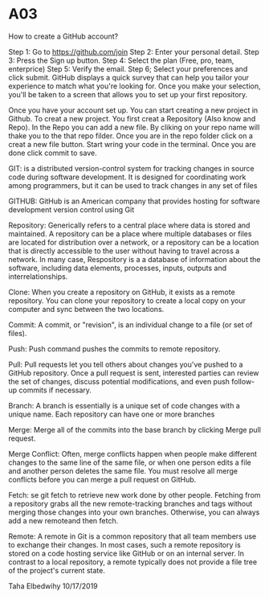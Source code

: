 # A03
How to create a GitHub account?


Step 1: Go to https://github.com/join 
Step 2: Enter your personal detail. 
Step 3: Press the Sign up button. 
Step 4: Select the plan (Free, pro, team, enterprice)
Step 5: Verify the email. 
Step 6; Select your preferences and click submit. GitHub displays a quick survey that can help you tailor your experience to match what you're looking for. Once you make your selection, you'll be taken to a screen that allows you to set up your first repository.


Once you have your account set up. You can start creating a new project in Github. To creat a new project. You first creat a Repository (Also know and Repo).  In the Repo you can add a new file.  By cliking on your repo name will thake you to the that repo filder.  Once you are in the repo folder click on a creat a new file button.  Start wring your code in the terminal. Once you are done click commit to save. 

GIT: is a distributed version-control system for tracking changes in source code during software development. It is designed for coordinating work among programmers, but it can be used to track changes in any set of files

GITHUB: GitHub is an American company that provides hosting for software development version control using Git

Repository: Generically refers to a central place where data is stored and maintained. A repository can be a place where multiple databases or files are located for distribution over a network, or a repository can be a location that is directly accessible to the user without having to travel across a network. In many case, Respository is  a a database of information about the software, including data elements, processes, inputs, outputs and interrelationships.

Clone: When you create a repository on GitHub, it exists as a remote repository. You can clone your repository to create a local copy on your computer and sync between the two locations.

Commit: A commit, or "revision", is an individual change to a file (or set of files). 

Push: Push command pushes the commits to remote repository. 

Pull: Pull requests let you tell others about changes you've pushed to a GitHub repository. Once a pull request is sent, interested parties can review the set of changes, discuss potential modifications, and even push follow-up commits if necessary.

Branch: A branch is essentially is a unique set of code changes with a unique name. Each repository can have one or more branches

Merge: Merge all of the commits into the base branch by clicking Merge pull request.

Merge Conflict: Often, merge conflicts happen when people make different changes to the same line of the same file, or when one person edits a file and another person deletes the same file. You must resolve all merge conflicts before you can merge a pull request on GitHub.

Fetch: se git fetch to retrieve new work done by other people. Fetching from a repository grabs all the new remote-tracking branches and tags without merging those changes into your own branches. Otherwise, you can always add a new remoteand then fetch.

Remote: A remote in Git is a common repository that all team members use to exchange their changes. In most cases, such a remote repository is stored on a code hosting service like GitHub or on an internal server. In contrast to a local repository, a remote typically does not provide a file tree of the project's current state.

Taha Elbedwihy 10/17/2019

